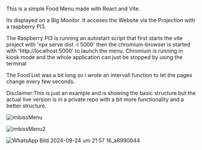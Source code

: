This is a simple Food Menu made with React and Vite. 

Its displayed on a Big Monitor. It acceses the Website via the Projection with a raspberry PI3. 

The Raspberry PI3 is running an autostart script that first starts the vite project with 'npx serve dist -l 5000' 
then the chromium-browser is started with 'http://localhost:5000' to launch the menu. Chromium is running in kiosk mode and the whole application can just be stopped by using the terminal

The Food List was a bit long so i wrote an intervall function to let the pages change every few seconds.

Disclaimer:This is just an example and is showing the basic structure but the actual live version is in a private repo with a bit more functionality and a better structure.

![imbissMenu](https://github.com/user-attachments/assets/d8ace012-5bcc-4a61-9bdb-a247a7cbb474)

![imbissMenu2](https://github.com/user-attachments/assets/b5a562f4-c139-4343-befb-81eec18fd818)


![WhatsApp Bild 2024-09-24 um 21 57 16_a8990044](https://github.com/user-attachments/assets/7da36d7d-166f-4b13-aaa0-85dbef44e7ac)
